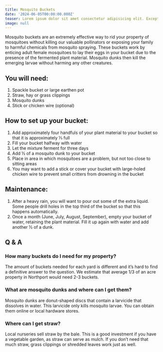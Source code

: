```yaml
---
title: Mosquito Buckets
date: '2024-06-05T00:00:00.000Z'
teaser: Lorem ipsum dolor sit amet consectetur adipisicing elit. Excepturi, fugit.
image: null
---
```


Mosquito buckets are an extremely effective way to rid your property of mosquitoes without killing our valuable pollinators or exposing your family to harmful chemicals from mosquito spraying. These buckets work by enticing adult female mosquitoes to lay their eggs in your bucket due to the presence of the fermented plant material. Mosquito dunks then kill the emerging larvae without harming any other creatures.

## You will need:

1. Spackle bucket or large earthen pot
2. Straw, hay or grass clippings
3. Mosquito dunks
4. Stick or chicken wire (optional)

## How to set up your bucket:

1. Add approximately four handfuls of your plant material to your bucket so that it is approximately ⅓ full
2. Fill your bucket halfway with water
3. Let the mixture ferment for three days
4. Add ½ of a mosquito dunk to your bucket
5. Place in area in which mosquitoes are a problem, but not too close to sitting areas
6. You may want to add a stick or cover your bucket with large-holed chicken wire to prevent small critters from drowning in the bucket

## Maintenance:

1. After a heavy rain, you will want to pour out some of the extra liquid. Some people drill holes in the top third of the bucket so that this happens automatically.
2. Once a month (June, July, August, September), empty your bucket of water, retaining the plant material. Fill it up again with water and add another ½ of a dunk.

## Q & A

### How many buckets do I need for my property?

The amount of buckets needed for each yard is different and it’s hard to find a definitive answer to the question. We estimate that average 1/3 of an acre property in Northport would need 2-3 buckets.

### What are mosquito dunks and where can I get them?

Mosquito dunks are donut-shaped discs that contain a larvicide that dissolves in water. This larvicide only kills mosquito larvae. You can obtain them online or local hardware stores.

### Where can I get straw?

Local nurseries sell straw by the bale. This is a good investment if you have a vegetable garden, as straw can serve as mulch. If you don’t need that much straw, grass clippings or shredded leaves work just as well.
